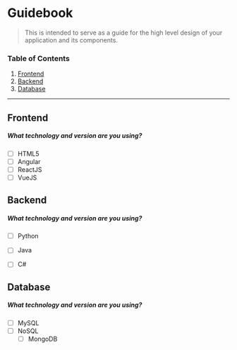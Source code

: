 # Guidebook

> This is intended to serve as a guide for the high level design of your application and its components.

### Table of Contents
1. [Frontend](#frontend)
2. [Backend](#backend)
3. [Database](#database)

---  
  

## Frontend

##### What technology and version are you using?
- [ ] HTML5
- [ ] Angular
- [ ] ReactJS
- [ ] VueJS

## Backend

##### What technology and version are you using?
- [ ] Python
- [ ] Java
- [ ] C#


## Database

##### What technology and version are you using?
- [ ] MySQL
- [ ] NoSQL
    - [ ] MongoDB
